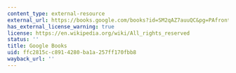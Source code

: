 ```yaml
---
content_type: external-resource
external_url: https://books.google.com/books?id=SM2qAZ7auuQC&pg=PAfrontcover#v=onepage&q&f=false
has_external_license_warning: true
license: https://en.wikipedia.org/wiki/All_rights_reserved
status: ''
title: Google Books
uid: ffc2815c-c891-4280-ba1a-257ff170fbb8
wayback_url: ''
---
```

